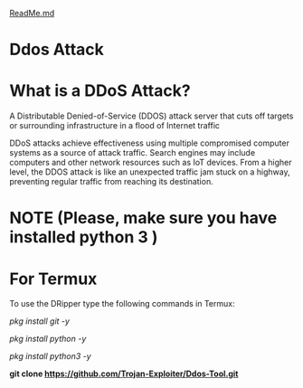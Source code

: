 [ReadMe.md](https://github.com/Trojan-Exploiter/Ddos-Tool/files/10417335/ReadMe.md)
# Ddos Attack 


# What is a DDoS Attack?
A Distributable Denied-of-Service (DDOS) attack server that cuts off targets or surrounding infrastructure in a flood of Internet traffic

DDoS attacks achieve effectiveness using multiple compromised computer systems as a source of attack traffic. Search engines may include computers and other network resources such as IoT devices. From a higher level, the DDOS attack is like an unexpected traffic jam stuck on a highway, preventing regular traffic from reaching its destination.

# NOTE (Please, make sure you have installed python 3 )


# For Termux
To use the DRipper type the following commands in Termux:

*pkg install git -y*

*pkg install python -y*

*pkg install python3 -y*

__git clone https://github.com/Trojan-Exploiter/Ddos-Tool.git__

